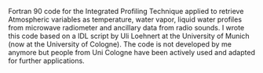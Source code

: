 Fortran 90 code for the Integrated Profiling Technique applied to retrieve Atmospheric variables as temperature, water vapor, liquid water profiles from microwave radiometer and ancillary data from radio sounds. I wrote this code based on a IDL script by Uli Loehnert at the University of Munich (now at the University of Cologne). The code is not developed by me anymore but people from Uni Cologne have been actively used and adapted for further applications.
